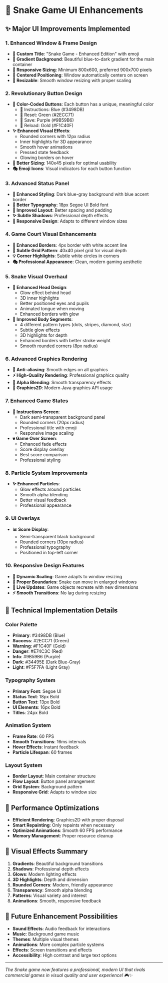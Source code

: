 # 🎨 Snake Game UI Enhancements

## ✨ **Major UI Improvements Implemented**

### 1. **Enhanced Window & Frame Design**
- **🐍 Custom Title**: "Snake Game - Enhanced Edition" with emoji
- **🎨 Gradient Background**: Beautiful blue-to-dark gradient for the main container
- **📱 Responsive Sizing**: Minimum 800x600, preferred 900x700 pixels
- **🎯 Centered Positioning**: Window automatically centers on screen
- **🔧 Resizable**: Smooth window resizing with proper scaling

### 2. **Revolutionary Button Design**
- **🎨 Color-Coded Buttons**: Each button has a unique, meaningful color
  - 📖 Instructions: Blue (#3498DB)
  - 🔄 Reset: Green (#2ECC71)
  - 💾 Save: Purple (#9B59B6)
  - 📂 Reload: Gold (#F1C40F)
- **✨ Enhanced Visual Effects**:
  - Rounded corners with 12px radius
  - Inner highlights for 3D appearance
  - Smooth hover animations
  - Pressed state feedback
  - Glowing borders on hover
- **📏 Better Sizing**: 140x45 pixels for optimal usability
- **🎭 Emoji Icons**: Visual indicators for each button function

### 3. **Advanced Status Panel**
- **🎨 Enhanced Styling**: Dark blue-gray background with blue accent border
- **📝 Better Typography**: 18px Segoe UI Bold font
- **🎯 Improved Layout**: Better spacing and padding
- **✨ Subtle Shadows**: Professional depth effects
- **🔧 Responsive Design**: Adapts to different window sizes

### 4. **Game Court Visual Enhancements**
- **🎨 Enhanced Borders**: 4px border with white accent line
- **🔲 Subtle Grid Pattern**: 40x40 pixel grid for visual depth
- **💡 Corner Highlights**: Subtle white circles in corners
- **🎭 Professional Appearance**: Clean, modern gaming aesthetic

### 5. **Snake Visual Overhaul**
- **🐍 Enhanced Head Design**:
  - Glow effect behind head
  - 3D inner highlights
  - Better positioned eyes and pupils
  - Animated tongue when moving
  - Enhanced borders with glow
- **🔗 Improved Body Segments**:
  - 4 different pattern types (dots, stripes, diamond, star)
  - Subtle glow effects
  - 3D highlights for depth
  - Enhanced borders with better stroke weight
  - Smooth rounded corners (8px radius)

### 6. **Advanced Graphics Rendering**
- **🎯 Anti-aliasing**: Smooth edges on all graphics
- **⚡ High-Quality Rendering**: Professional graphics quality
- **🎨 Alpha Blending**: Smooth transparency effects
- **🔧 Graphics2D**: Modern Java graphics API usage

### 7. **Enhanced Game States**
- **📖 Instructions Screen**:
  - Dark semi-transparent background panel
  - Rounded corners (20px radius)
  - Professional title with emoji
  - Responsive image scaling
- **💀 Game Over Screen**:
  - Enhanced fade effects
  - Score display overlay
  - Best score comparison
  - Professional styling

### 8. **Particle System Improvements**
- **✨ Enhanced Particles**:
  - Glow effects around particles
  - Smooth alpha blending
  - Better visual feedback
  - Professional appearance

### 9. **UI Overlays**
- **📊 Score Display**: 
  - Semi-transparent black background
  - Rounded corners (10px radius)
  - Professional typography
  - Positioned in top-left corner

### 10. **Responsive Design Features**
- **📱 Dynamic Scaling**: Game adapts to window resizing
- **🎯 Proper Boundaries**: Snake can move in enlarged windows
- **🔧 Live Updates**: Game objects recreate with new dimensions
- **⚡ Smooth Transitions**: No lag during resizing

## 🎯 **Technical Implementation Details**

### **Color Palette**
- **Primary**: #3498DB (Blue)
- **Success**: #2ECC71 (Green)
- **Warning**: #F1C40F (Gold)
- **Danger**: #E74C3C (Red)
- **Info**: #9B59B6 (Purple)
- **Dark**: #34495E (Dark Blue-Gray)
- **Light**: #F5F7FA (Light Gray)

### **Typography System**
- **Primary Font**: Segoe UI
- **Status Text**: 18px Bold
- **Button Text**: 13px Bold
- **UI Elements**: 16px Bold
- **Titles**: 24px Bold

### **Animation System**
- **Frame Rate**: 60 FPS
- **Smooth Transitions**: 16ms intervals
- **Hover Effects**: Instant feedback
- **Particle Lifespan**: 60 frames

### **Layout System**
- **Border Layout**: Main container structure
- **Flow Layout**: Button panel arrangement
- **Grid System**: Background pattern
- **Responsive Grid**: Adapts to window size

## 🚀 **Performance Optimizations**

- **Efficient Rendering**: Graphics2D with proper disposal
- **Smart Repainting**: Only repaints when necessary
- **Optimized Animations**: Smooth 60 FPS performance
- **Memory Management**: Proper resource cleanup

## 🎨 **Visual Effects Summary**

1. **Gradients**: Beautiful background transitions
2. **Shadows**: Professional depth effects
3. **Glows**: Modern lighting effects
4. **3D Highlights**: Depth and dimension
5. **Rounded Corners**: Modern, friendly appearance
6. **Transparency**: Smooth alpha blending
7. **Patterns**: Visual variety and interest
8. **Animations**: Smooth, responsive feedback

## 🔮 **Future Enhancement Possibilities**

- **Sound Effects**: Audio feedback for interactions
- **Music**: Background game music
- **Themes**: Multiple visual themes
- **Animations**: More complex particle systems
- **Effects**: Screen transitions and effects
- **Accessibility**: High contrast and large text options

---

*The Snake game now features a professional, modern UI that rivals commercial games in visual quality and user experience!* 🎮✨
